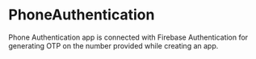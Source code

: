 # PhoneAuthentication
Phone Authentication app is connected with Firebase Authentication for generating OTP on the number provided while creating an app. 
